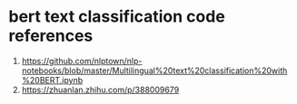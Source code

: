 # bert text classification code references

1. https://github.com/nlptown/nlp-notebooks/blob/master/Multilingual%20text%20classification%20with%20BERT.ipynb
2. https://zhuanlan.zhihu.com/p/388009679
